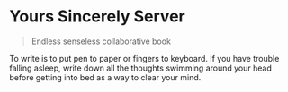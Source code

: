 # Yours Sincerely Server

> Endless senseless collaborative book

To write is to put pen to paper or fingers to keyboard. If you have trouble falling asleep, write down all the thoughts swimming around your head before getting into bed as a way to clear your mind.

